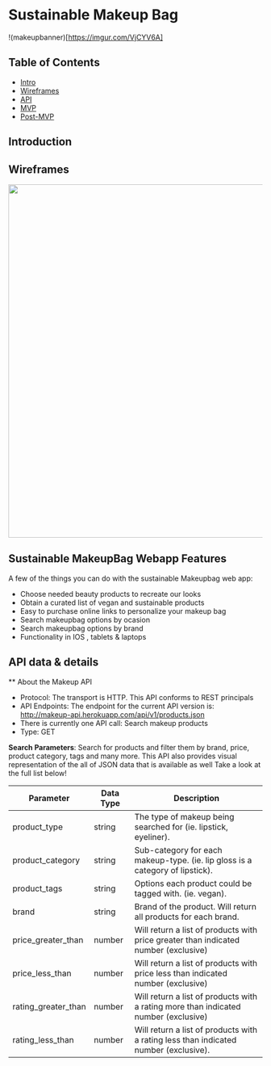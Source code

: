 # Sustainable Makeup Bag

!(makeupbanner)[https://imgur.com/VjCYV6A]

## Table of Contents

- [Intro](#Introduction)
- [Wireframes](#Wireframes)
- [API](#API)
- [MVP](#MVP)
- [Post-MVP](#Post-MVP)



## Introduction






## Wireframes






<p align="center">
  <img src = "https://imgur.com/ycAIocW" width=700>
</p>

## Sustainable MakeupBag Webapp Features

A few of the things you can do with the sustainable Makeupbag web app:

* Choose needed beauty products to recreate our looks
* Obtain a curated list of vegan and sustainable products
* Easy to purchase online links to personalize your makeup bag 
* Search makeupbag options by ocasion 
* Search makeupbag options by brand 
* Functionality in IOS , tablets & laptops


## API data & details

** About the Makeup API
* Protocol: The transport is HTTP. This API conforms to REST principals
* API Endpoints: The endpoint for the current API version is:
  http://makeup-api.herokuapp.com/api/v1/products.json
* There is currently one API call: Search makeup products
* Type: GET

**Search Parameters**: 
Search for products and filter them by brand, price, product category, tags and many more. 
This API also provides visual representation of the all of JSON data that is available as well
Take a look at the full list below!

Parameter | Data Type | Description
------------------------- | -------------------------- | --------------------------
product_type | string | The type of makeup being searched for (ie. lipstick, eyeliner).
product_category | string | Sub-category for each makeup-type. (ie. lip gloss is a category of lipstick).
product_tags | string | Options each product could be tagged with. (ie. vegan).
brand | string | Brand of the product. Will return all products for each brand.
price_greater_than | number | Will return a list of products with price greater than indicated number (exclusive)
price_less_than | number | Will return a list of products with price less than indicated number (exclusive)
rating_greater_than | number | Will return a list of products with a rating more than indicated number (exclusive)
rating_less_than | number | Will return a list of products with a rating less than indicated number (exclusive).


